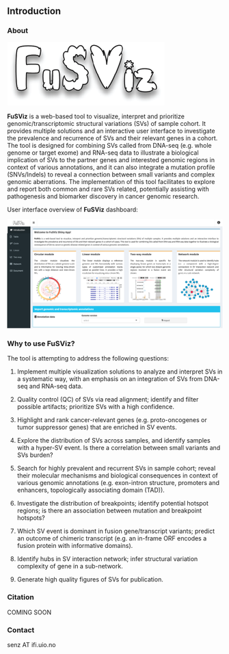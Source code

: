 ## Introduction

### About

![](logo_white_back.png)

__FuSViz__ is a web-based tool to visualize, interpret and prioritize genomic/transcriptomic structural variations (SVs) of sample cohort. It provides multiple solutions and an interactive user interface to investigate the prevalence and recurrence of SVs and their relevant genes in a cohort. The tool is designed for combining SVs called from DNA-seq (e.g. whole genome or target exome) and RNA-seq data to illustrate a biological implication of SVs to the partner genes and interested genomic regions in context of various annotations, and it can also integrate a mutation profile (SNVs/Indels) to reveal a connection between small variants and complex genomic aberrations. The implementation of this tool facilitates to explore and report both common and rare SVs related, potentially assisting with pathogenesis and biomarker discovery in cancer genomic research.

User interface overview of __FuSViz__ dashboard:

![](Overview.png)

### Why to use FuSViz?

The tool is attempting to address the following questions:

1. Implement multiple visualization solutions to analyze and interpret SVs in a systematic way, with an emphasis on an integration of SVs from DNA-seq and RNA-seq data.

2. Quality control (QC) of SVs via read alignment; identify and filter possible artifacts; prioritize SVs with a high confidence.

3. Highlight and rank cancer-relevant genes (e.g. proto-oncogenes or tumor suppressor genes) that are enriched in SV events.

4. Explore the distribution of SVs across samples, and identify samples with a hyper-SV event. Is there a correlation between small variants and SVs burden?

5. Search for highly prevalent and recurrent SVs in sample cohort; reveal their molecular mechanisms and biological consequences in context of various genomic annotations (e.g. exon-intron structure, promoters and enhancers, topologically associating domain (TAD)).

6. Investigate the distribution of breakpoints; identify potential hotspot regions; is there an association between mutation and breakpoint hotspots?

7. Which SV event is dominant in fusion gene/transcript variants; predict an outcome of chimeric transcript (e.g. an in-frame ORF encodes a fusion protein with informative domains).

8. Identify hubs in SV interaction network; infer structural variation complexity of gene in a sub-network.

9. Generate high quality figures of SVs for publication.

### Citation

COMING SOON

### Contact

senz AT ifi.uio.no

